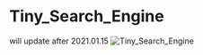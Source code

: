 # Tiny_Search_Engine
will update after 2021.01.15
![Tiny_Search_Engine](https://socialify.git.ci/zephyr-fun/Tiny_Search_Engine/image?description=1&font=Raleway&owner=1&pattern=Floating%20Cogs&theme=Light)
